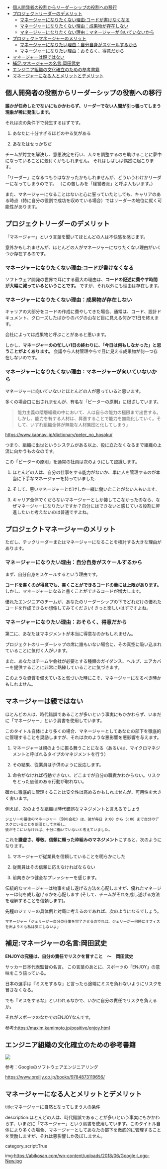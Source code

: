 

- [個人開発者の役割からリーダーシップの役割への移行](#個人開発者の役割からリーダーシップの役割への移行)
- [プロジェクトリーダーのデメリット](#プロジェクトリーダーのデメリット)
  - [マネージャーになりたくない理由:コードが書けなくなる](#マネージャーになりたくない理由コードが書けなくなる)
  - [マネージャーになりたくない理由：成果物が存在しない](#マネージャーになりたくない理由成果物が存在しない)
  - [マネージャーになりたくない理由：マネージャーが向いていないから](#マネージャーになりたくない理由マネージャーが向いていないから)
- [プロジェクトマネージャーのメリット](#プロジェクトマネージャーのメリット)
  - [マネージャーになりたい理由：自分自身がスケールするから](#マネージャーになりたい理由自分自身がスケールするから)
  - [マネージャーになりたい理由：おそらく、得意だから](#マネージャーになりたい理由おそらく得意だから)
- [マネージャーは親ではない](#マネージャーは親ではない)
- [補足:マネージャーの名言:岡田武史](#補足マネージャーの名言岡田武史)
- [エンジニア組織の文化確立のための参考書籍](#エンジニア組織の文化確立のための参考書籍)
- [マネージャーになる人とメリットとデメリット](#マネージャーになる人とメリットとデメリット)




## 個人開発者の役割からリーダーシップの役割への移行

**誰かが任命したでないにもかかわらず、リーダーでない人間が引っ張ってしまう現象が稀に発生します。**

それは次の条件下で発生するはずです。

1. あなたに十分すぎるほどのやる気がある

2. あなたはせっかちだ

チームが対立を解決し、意思決定を行い、人々を調整するのを助けることに夢中になっていることに気付くかもしれません。
それはしばしば偶然に起こります。

「リーダー」になるつもりはなかったかもしれませんが、どういうわけかリーダーになってしまうのです。
（この苦しみを「経営者炎」と呼ぶ人もいます。）

また、マネージャーになることはないと心に誓っていたとしても、キャリアのある時点（特に自分の役割で成功を収めている場合）ではリーダーの地位に就く可能性があります。


## プロジェクトリーダーのデメリット

「マネージャー」という言葉を聞いてほとんどの人は不快感を感じます。

意外かもしれませんが、ほとんどの人がマネージャーになりたくない理由がいくつか存在するのです。


### マネージャーになりたくない理由:コードが書けなくなる

ソフトウェア開発の世界で耳にする最大の理由は、**コードの記述に費やす時間が大幅に減っているということです。**
ですが、それ以外にも理由は存在します。

### マネージャーになりたくない理由：成果物が存在しない

キャリアの大部分をコードの作成に費やしてきた場合、通常は、コード、設計ドキュメント、クローズしたばかりのバグの山など目に見える何かで1日を終えます。

会社によっては成果物と呼ぶことがあると思います。

しかし、**マネージャーのの忙しい1日の終わりに、「今日は何もしなかった」と思うことがよくあります。**
会議やら人材管理やらで目に見える成果物が何一つ存在しないのです。

### マネージャーになりたくない理由：マネージャーが向いていないから

マネージャーに向いていないとほとんどの人が思っていると思います。

多くの場合口に出されませんが、有名な「ピーターの原則」に根ざしています。

> 能力主義の階層組織の中において、人は自らの能力の極限まで出世する。しかし、能力を有する人材は、昇進することで能力を無能化していく。そして、いずれ組織全体が無能な人材集団と化してしまう」

https://www.kaonavi.jp/dictionary/peter_no_hosoku/

つまり、組織に出世というシステムがある以上、役に立たなくなるまで組織の上流に向かうものなのです。

この「ピーターの原則」を通常の社員は次のようにして認識します。

1. ほとんどの人は、自分の仕事をする能力がないか、単に人を管理するのが本当に下手なマネージャーを持っていました.

2. そして、悪いマネージャーとだけしか一緒に働いたことがない人もいます.

3. キャリア全体でくだらないマネージャーとしか接してこなかったのなら、なぜマネージャーになりたいですか？自分にはできないと感じている役割に昇進したいと考えないのは普通ですよね。


## プロジェクトマネージャーのメリット

ただし、テックリーダーまたはマネージャーになることを検討する大きな理由があります。

### マネージャーになりたい理由：自分自身がスケールするから

まず、自分自身をスケールするという理由です。

**コードを書くのが得意でも、書くことができるコードの量には上限があります。**
しかし、マネージャーになると書くことができるコードが増大します。

優れたエンジニアのチームが、あなたのリーダーシップの下でどれだけの優れたコードを作成できるか想像してみてください! 
きっと楽しいはずですよね。

### マネージャーになりたい理由：おそらく、得意だから

第二に、あなたはマネジメントが本当に得意なのかもしれません。

プロジェクトのリーダーシップの席に誰もいない場合に、その真空に吸い込まれていることに気付く人がいます。

また、あなたはチームや会社が必要とする種類のガイダンス、ヘルプ、エアカバーを提供することに非常に熟練していることに気づきます。

このような資質を備えていると気づいた時にこそ、マネージャーになるべき時かもしれません。


## マネージャーは親ではない

ほとんどの人は、時代錯誤であることが多いという事実にもかかわらず、いまだに「マネージャー」という肩書を使用しています。

このタイトル自体により多くの場合、マネージャーとしてあなたの部下を徹底的に管理することを奨励しますが、それは次のような悪影響を悪影響を与えます。

1. マネージャーは親のように振る舞うことになる（あるいは、マイクロマネジメントと呼ばれるタイプのマネジメントを行う）

2. その結果、従業員は子供のように反応します。

3. 命令がなければ行動できない、どこまでが自分の職責かわからない。リスクをとった価値のある行動が取れない。

確かに徹底的に管理することは安全性は高めるかもしれませんが、可用性を大きく害います。

例えば、次のような組織は時代錯誤なマネジメントと言えるでしょう

```
ジェリーの最後のマネージャー (別の会社) は、彼が毎日 9:00 から 5:00 まで自分のデスクにいることを断固として主張し、
彼がそこにいなければ、十分に働いていないと考えていました。
```

これを**謙虚さ、尊敬、信頼に頼った枠組みのマネジメント**にすると、次のようになります。

1. マネージャーが従業員を信頼していることを明らかにした

2. 従業員はその信頼に応えなければならない

3. 前向きかつ健全なプレッシャーを感じます。 

伝統的なマネージャーは物事を成し遂げる方法を心配しますが、優れたマネージャーは何を成し遂げるかを心配します (そして、チームがそれを成し遂げる方法を理解することを信頼します)。

先程のジェリーの具体例と対局に考えるのであれば、次のようになるでしょう。

```
マネージャー「ジェリーがー自分の仕事を完了させるのでれば、ジェリーがー何時にオフィスを出ようとも私は気にしないよ」
```

## 補足:マネージャーの名言:岡田武史

**ENJOYの究極は、自分の責任でリスクを冒すこと　～　岡田武史**

サッカー日本代表監督の名言。
この言葉のあとに、スポーツの「ENJOY」の意味をこう語っている。

日本の選手は『ミスをするな』と言ったら途端にミスを負わないようにリスクを冒さなくなる。

でも『ミスをするな』といわれるなかで、いかに自分の責任でリスクを負えるか。

それがスポーツのなかでのENJOYなんです。

参考:https://maxim.kamimoto.jp/positive/enjoy.html


## エンジニア組織の文化確立のための参考書籍


<img src="http://www.hanmoto.com/bd/img/9784873119656_600.jpg">

参考：Googleのソフトウェアエンジニアリング


https://www.oreilly.co.jp/books/9784873119656/



## マネージャーになる人とメリットとデメリット

title:マネージャーに自然となってしまう人の条件

description:ほとんどの人は、時代錯誤であることが多いという事実にもかかわらず、いまだに「マネージャー」という肩書を使用しています。このタイトル自体により多くの場合、マネージャーとしてあなたの部下を徹底的に管理することを奨励しますが、それは悪影響しか及ぼしません。

category_script:True

img:https://abikosan.com/wp-content/uploads/2018/06/Google-Logo-New.jpg




